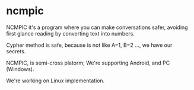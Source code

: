 # ncmpic
NCMPIC it's a program where you can make conversations safer, avoiding first glance reading by converting text into numbers.

Cypher method is safe, because is not like A=1, B=2 ..., we have our secrets.

NCMPIC, is semi-cross platorm; We're supporting Android, and PC (Windows).

We're working on Linux implementation.
